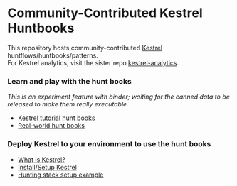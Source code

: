 # Community-Contributed Kestrel Huntbooks

This repository hosts community-contributed [Kestrel](https://github.com/opencybersecurityalliance/kestrel-lang) huntflows/huntbooks/patterns.\
For Kestrel analytics, visit the sister repo [kestrel-analytics](https://github.com/opencybersecurityalliance/kestrel-analytics/).

### Learn and play with the hunt books
_This is an experiment feature with binder; waiting for the canned data to be released to make them really executable._
- [Kestrel tutorial hunt books](https://mybinder.org/v2/gh/opencybersecurityalliance/kestrel-huntbook/HEAD?filepath=tutorial)
- [Real-world hunt books](https://mybinder.org/v2/gh/opencybersecurityalliance/kestrel-huntbook/HEAD?filepath=huntbooks)

### Deploy Kestrel to your environment to use the hunt books
- [What is Kestrel?](https://kestrel.readthedocs.io/en/latest/overview.html)
- [Install/Setup Kestrel](https://kestrel.readthedocs.io/en/latest/installation/index.html)
- [Hunting stack setup example](https://opencybersecurityalliance.org/posts/kestrel-2021-07-26/)
